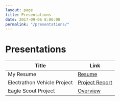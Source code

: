 ```yaml
---
layout: page
title: Presentations
date: 2017-09-06 8:00:00
permalink: "/presentations/"
---
```


<div id="presentation-title" markdown="1">

# Presentations

</div>


<div class="presentation-contents" markdown="1">
    
<div id="presentation-table" markdown="1">

|Title|Link|
|-----|----|
|My Resume                  |[Resume](/assets/docs/Tyler-Lee-Resume.pdf)|
|Electrathon Vehicle Project|[Project Report](/assets/docs/Electrathon-Vehicle-v6.1.pdf)|
|Eagle Scout Project        |[Overview](/portfolio/eagle-scout-project)|

</div>

</div>